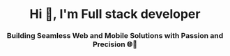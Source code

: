 <h1 align="center">Hi 👋, I'm Full stack developer</h1>
<h3 align="center">Building Seamless Web and Mobile Solutions with Passion and Precision 🌐📱</h3>

<!--
**asar109/asar109** is a ✨ _special_ ✨ repository because its `README.md` (this file) appears on your GitHub profile.

Here are some ideas to get you started:

- 🔭 I’m currently working on ...
- 🌱 I’m currently learning ...
- 👯 I’m looking to collaborate on ...
- 🤔 I’m looking for help with ...
- 💬 Ask me about ...
- 📫 How to reach me: ...
- 😄 Pronouns: ...
- ⚡ Fun fact: ...
-->
